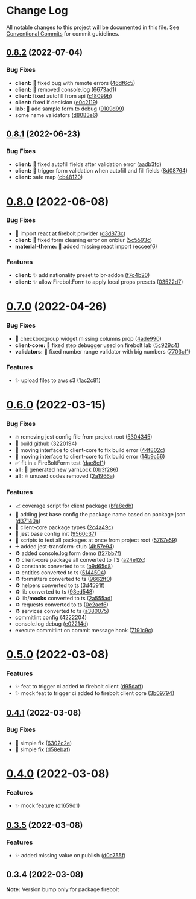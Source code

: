 # Change Log

All notable changes to this project will be documented in this file.
See [Conventional Commits](https://conventionalcommits.org) for commit guidelines.

## [0.8.2](https://github.com/IQ-tech/firebolt/compare/v0.8.1...v0.8.2) (2022-07-04)


### Bug Fixes

* **client:** :bug: fixed bug with remote errors ([46df6c5](https://github.com/IQ-tech/firebolt/commit/46df6c53925f56b7376d4bde47754aaf323e34a1))
* **client:** :bug: removed console.log ([6673ad1](https://github.com/IQ-tech/firebolt/commit/6673ad1821b0706625bf61f4ab21519cdaef9b71))
* **client:** fixed autofill from api ([c18099b](https://github.com/IQ-tech/firebolt/commit/c18099b5795cd46d69991624c8bbbfdfb0e38273))
* **client:** fixed if decision ([e0c2119](https://github.com/IQ-tech/firebolt/commit/e0c2119cce6ef0cc53b72ef1eba1616fd968bc2c))
* **lab:** :art: add sample form to debug ([9109d99](https://github.com/IQ-tech/firebolt/commit/9109d99f4ba091b925fd6ce35b909deb7919039e))
* some name validators ([d8083e6](https://github.com/IQ-tech/firebolt/commit/d8083e6e652952828e178763d0071a626f76af49))





## [0.8.1](https://github.com/IQ-tech/firebolt/compare/v0.8.0...v0.8.1) (2022-06-23)


### Bug Fixes

* **client:** :bug: fixed autofill fields after validation error ([aadb3fd](https://github.com/IQ-tech/firebolt/commit/aadb3fd33bbb1e0214cfd96894dafebd0d4d59bf))
* **client:** :bug: trigger form validation when autofill and fill fields ([8d08764](https://github.com/IQ-tech/firebolt/commit/8d08764bdebd71efef6d4f059c1da7fa48d3a693))
* **client:** safe map ([cb48120](https://github.com/IQ-tech/firebolt/commit/cb48120410fdfdd4bd3fd9d4f0e084a66325ceff))





# [0.8.0](https://github.com/IQ-tech/firebolt/compare/v0.7.0...v0.8.0) (2022-06-08)


### Bug Fixes

* 🐛 import react at firebolt provider ([d3d873c](https://github.com/IQ-tech/firebolt/commit/d3d873c0c3b18db124979f14148928d6219533d1))
* **client:** :bug: fixed form cleaning error on onblur ([5c5593c](https://github.com/IQ-tech/firebolt/commit/5c5593ca62d76019e4bf55353dd7437c35612948))
* **material-theme:** :bug: added missing react import ([ecceef6](https://github.com/IQ-tech/firebolt/commit/ecceef6ef55142a1bd19ce34d7bc160f5945bcb9))


### Features

* **client:** :sparkles: add nationality preset to br-addon ([f7c4b20](https://github.com/IQ-tech/firebolt/commit/f7c4b201cbb8cd43e34923180a85645b8a4e7e10))
* **client:** :sparkles: allow FireboltForm to apply local props presets ([03522d7](https://github.com/IQ-tech/firebolt/commit/03522d7de16e73637b01999c06428c5a10317901))





# [0.7.0](https://github.com/IQ-tech/firebolt/compare/v0.6.0...v0.7.0) (2022-04-26)


### Bug Fixes

* 🐛 checkboxgroup widget missing columns prop ([4ade990](https://github.com/IQ-tech/firebolt/commit/4ade9900231a6010918d9218c06080e847715b10))
* **client-core:** :bug: fixed step debugger used on firebolt lab ([5c929c4](https://github.com/IQ-tech/firebolt/commit/5c929c4596999c01029d1f54ef515b5df563b780))
* **validators:** :bug: fixed number range validator with big numbers ([7703cf1](https://github.com/IQ-tech/firebolt/commit/7703cf1dbe962089525dcc6349defdc735c91bea))


### Features

* ✨ upload files to aws s3 ([1ac2c81](https://github.com/IQ-tech/firebolt/commit/1ac2c81c61148752ef5970cde0b45235ec5beff3))





# [0.6.0](https://github.com/IQ-tech/firebolt/compare/v0.5.0...v0.6.0) (2022-03-15)


### Bug Fixes

* :fire: removing jest config file from project root ([5304345](https://github.com/IQ-tech/firebolt/commit/5304345b524e0b79e319538bce70e515d79acb40))
* :green_heart: build github ([3220194](https://github.com/IQ-tech/firebolt/commit/32201946f6d221f800f552483a09c5dfd1efdc0f))
* :green_heart: moving interface to client-core to fix build error ([44f802c](https://github.com/IQ-tech/firebolt/commit/44f802c99b8131a42f3aabcb72de860ccb1873e4))
* :green_heart: moving interface to client-core to fix build error ([14b9c56](https://github.com/IQ-tech/firebolt/commit/14b9c561280e7e1579c8f6f82c99ac2afaeb8487))
* :white_check_mark: fit in a FireBoltForm test ([dae8cf1](https://github.com/IQ-tech/firebolt/commit/dae8cf15839c035eddfc70ddc135d040a0865597))
* **all:** :bug: generated new yarnLock ([0b3f286](https://github.com/IQ-tech/firebolt/commit/0b3f28626475763ddc6597922487cefb086c483b))
* **all:** :fire: unused codes removed ([2a1966a](https://github.com/IQ-tech/firebolt/commit/2a1966a69c6acce9520950687eff95c5d45325d4))


### Features

* :chart_with_upwards_trend: coverage script for client package ([bfa8edb](https://github.com/IQ-tech/firebolt/commit/bfa8edbaa427c6920857e8ba1aaed2fe9c999579))
* :construction: adding jest base config the package name based on package json ([d37140a](https://github.com/IQ-tech/firebolt/commit/d37140a17ab4054325ff45d307d5b927619392b8))
* :construction: client-core package types ([2c4a49c](https://github.com/IQ-tech/firebolt/commit/2c4a49c4198002c1e46a586df69e62e30fa5c4d5))
* :construction: jest base config init ([9560c37](https://github.com/IQ-tech/firebolt/commit/9560c37e754b50232fb9d5eb1d3070c80393d4f9))
* :construction: scripts to test all packages at once from project root ([5767e59](https://github.com/IQ-tech/firebolt/commit/5767e599a4333c0768868ae1901c897e8dafbbde))
* :heavy_plus_sign: added jest-transform-stub ([4b57e94](https://github.com/IQ-tech/firebolt/commit/4b57e940bce2b58e0d8bf0bfbc96cd1090a292e0))
* :recycle: added console.log form demo ([f27bb7f](https://github.com/IQ-tech/firebolt/commit/f27bb7f23ae204a41d4661c43f66418e8c90e5f9))
* :recycle: client-core package all converted to TS ([a24e12c](https://github.com/IQ-tech/firebolt/commit/a24e12c7b3c779b54ab2c9f21d0cfc6454e5d85b))
* :recycle: constants converted to ts ([b9d65d8](https://github.com/IQ-tech/firebolt/commit/b9d65d8b9a74f4d2078ed21448d6478c9cfb5c1a))
* :recycle: entities converted to ts ([5144504](https://github.com/IQ-tech/firebolt/commit/51445048c676ee74961744ed5473a42451d925c6))
* :recycle: formatters converted to ts ([9662ff0](https://github.com/IQ-tech/firebolt/commit/9662ff032eac3eb9fcd2c07fa29fa407097558aa))
* :recycle: helpers converted to ts ([3d4591f](https://github.com/IQ-tech/firebolt/commit/3d4591f8a727a6409ecb15dda25dd6e777d7b450))
* :recycle: lib  converted to ts ([93ed548](https://github.com/IQ-tech/firebolt/commit/93ed548accf293f9f73a52e0baa86e80e6bad6ec))
* :recycle: lib/__mocks__  converted to ts ([2a555ad](https://github.com/IQ-tech/firebolt/commit/2a555ada4c9ddf19244bc441688ca6c860ee779b))
* :recycle: requests converted to ts ([0e2aef6](https://github.com/IQ-tech/firebolt/commit/0e2aef66ce9bdf57d18d1b067131c8413e7cbf6f))
* :recycle: services converted to ts ([a380075](https://github.com/IQ-tech/firebolt/commit/a3800759b17fc5c2c32bab8284508c1f1fd9aeeb))
* commitlint config ([4222204](https://github.com/IQ-tech/firebolt/commit/42222045eb800b472fec3ef03816ec65d9b4c71b))
* console.log debug ([e02214d](https://github.com/IQ-tech/firebolt/commit/e02214d709fd43fa84ea4026181bffdf723d4fda))
* execute commitlint on commit message hook ([7191c9c](https://github.com/IQ-tech/firebolt/commit/7191c9c0c56f5dc6ffdc262294a1e06551a8cd58))





# [0.5.0](https://github.com/IQ-tech/firebolt/compare/v0.4.1...v0.5.0) (2022-03-08)


### Features

* ✨ feat to trigger ci added to firebolt client ([d95daff](https://github.com/IQ-tech/firebolt/commit/d95daffbeafafa7d7f11348a6f07e8c2cb98d849))
* ✨ mock feat to trigger ci added to firebolt client core ([3b09794](https://github.com/IQ-tech/firebolt/commit/3b09794a36aae6b17a4444d86fcf14ea306d106f))





## [0.4.1](https://github.com/IQ-tech/firebolt/compare/v0.4.0...v0.4.1) (2022-03-08)


### Bug Fixes

* 🐛 simple fix ([6302c2e](https://github.com/IQ-tech/firebolt/commit/6302c2e95af3088d21cd4d9633d615d4711209a7))
* 🐛 simple fix ([d58ebaf](https://github.com/IQ-tech/firebolt/commit/d58ebaf79c7d6a0aecb8806a0896f8e0f81ffb87))





# [0.4.0](https://github.com/IQ-tech/firebolt/compare/v0.3.5...v0.4.0) (2022-03-08)


### Features

* ✨ mock feature ([d1659d1](https://github.com/IQ-tech/firebolt/commit/d1659d17999d804f01b76369dbdee46aea4c8b1f))





## [0.3.5](https://github.com/IQ-tech/firebolt/compare/v0.3.3...v0.3.5) (2022-03-08)


### Features

* ✨ added missing value on publish ([d0c755f](https://github.com/IQ-tech/firebolt/commit/d0c755f8c2123a00867f9f413d3ee627bff26cf3))





## 0.3.4 (2022-03-08)

**Note:** Version bump only for package firebolt

